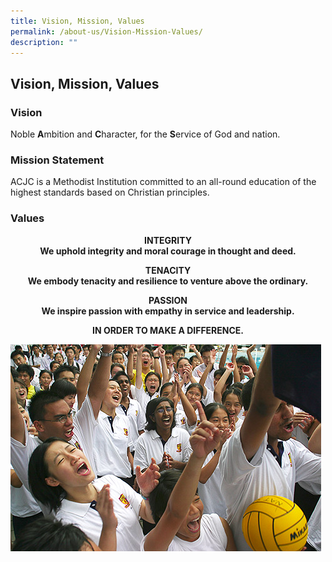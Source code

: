 ```yaml
---
title: Vision, Mission, Values
permalink: /about-us/Vision-Mission-Values/
description: ""
---
```

## Vision, Mission, Values

### Vision


Noble **A**mbition and **C**haracter, for the **S**ervice of God and nation.  

  

### Mission Statement


ACJC is a Methodist Institution committed to an all-round education of the highest standards based on Christian principles.  

  

### Values

**<center>INTEGRITY<br>
We uphold integrity and moral courage in thought and deed.</center>**

  

**<center>TENACITY<br>
	We embody tenacity and resilience to venture above the ordinary.</center>**

  

**<center>PASSION<br>
We inspire passion with empathy in service and leadership.</center>**

  

**<center>IN ORDER TO MAKE A DIFFERENCE.</center>**

![](/images/Cheer2.jpeg)

